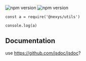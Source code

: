 ![npm version](https://badge.fury.io/js/%40nexys%2Futils.svg)
![npm version](https://img.shields.io/npm/v/@nexys/utils.svg)

```
const a = require('@nexys/utils')

console.log(a)
```

## Documentation

use https://github.com/jsdoc/jsdoc?
